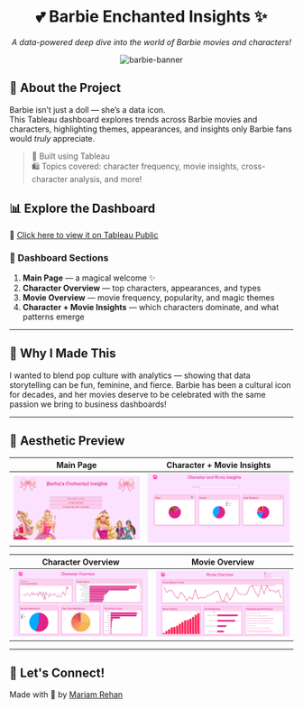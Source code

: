 <div align="center">

# 💕 Barbie Enchanted Insights ✨  
*A data-powered deep dive into the world of Barbie movies and characters!*

![barbie-banner](https://i.pinimg.com/originals/3d/60/34/3d603425768bd71a19ddce6f7b978cb6.gif)
</div>

## 👑 About the Project
Barbie isn’t just a doll — she’s a data icon.  
This Tableau dashboard explores trends across Barbie movies and characters, highlighting themes, appearances, and insights only Barbie fans would *truly* appreciate.  

> 📍 Built using Tableau  
> 🛍️ Topics covered: character frequency, movie insights, cross-character analysis, and more!

## 📊 Explore the Dashboard

🔗 [Click here to view it on Tableau Public](https://public.tableau.com/app/profile/mariam.rehan/viz/BarbieEnchantedInsights/MainPage)

### 🌸 Dashboard Sections
1. **Main Page** — a magical welcome ✨  
2. **Character Overview** — top characters, appearances, and types  
3. **Movie Overview** — movie frequency, popularity, and magic themes  
4. **Character + Movie Insights** — which characters dominate, and what patterns emerge

---

## 🧠 Why I Made This
I wanted to blend pop culture with analytics — showing that data storytelling can be fun, feminine, and fierce. Barbie has been a cultural icon for decades, and her movies deserve to be celebrated with the same passion we bring to business dashboards!

---

## 💅 Aesthetic Preview

| Main Page | Character + Movie Insights |
|--------------------|----------------|
| ![character](screenshots/main_page.png) | ![movie](screenshots/character_movie_insights.png) |

| Character Overview | Movie Overview |
|--------------------|----------------|
| ![character](screenshots/character_page.png) | ![movie](screenshots/movie_page.png) |

---

## 🦄 Let's Connect!
Made with 💖 by [Mariam Rehan](https://www.linkedin.com/in/mariam-rehan)

